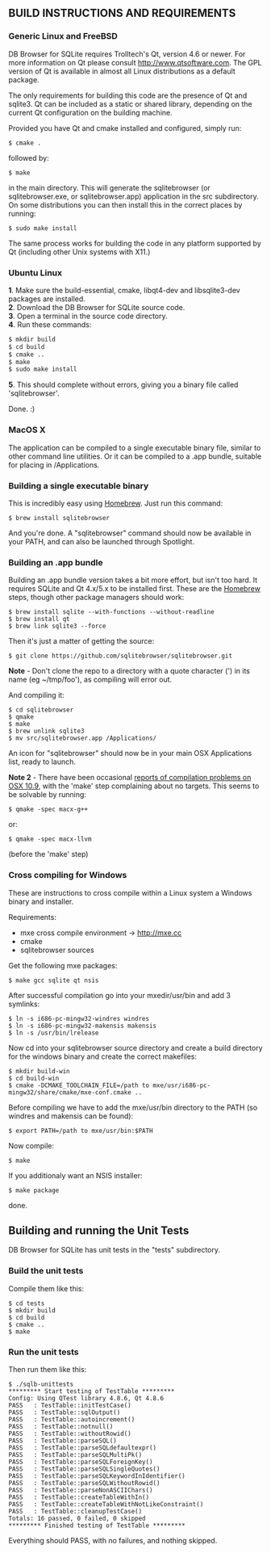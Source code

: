 ## BUILD INSTRUCTIONS AND REQUIREMENTS

### Generic Linux and FreeBSD

DB Browser for SQLite requires Trolltech's Qt, version 4.6 or newer. For more
information on Qt please consult http://www.qtsoftware.com. The GPL version of
Qt is available in almost all Linux distributions as a default package.

The only requirements for building this code are the presence of Qt and
sqlite3. Qt can be included as a static or shared library, depending on the
current Qt configuration on the building machine.

Provided you have Qt and cmake installed and configured, simply run:

    $ cmake .

followed by:

    $ make

in the main directory. This will generate the sqlitebrowser (or
sqlitebrowser.exe, or sqlitebrowser.app) application in the src subdirectory.
On some distributions you can then install this in the correct places by
running:

    $ sudo make install

The same process works for building the code in any platform supported by Qt
(including other Unix systems with X11.)

### Ubuntu Linux

**1**. Make sure the build-essential, cmake, libqt4-dev and libsqlite3-dev
       packages are installed.<br />
**2**. Download the DB Browser for SQLite source code.<br />
**3**. Open a terminal in the source code directory.<br />
**4**. Run these commands:<br />
```bash
$ mkdir build
$ cd build
$ cmake ..
$ make
$ sudo make install
```
**5**. This should complete without errors, giving you a binary file called
       'sqlitebrowser'.

Done. :)

### MacOS X

The application can be compiled to a single executable binary file, similar to
other command line utilities.  Or it can be compiled to a .app bundle, suitable
for placing in /Applications.

### Building a single executable binary

This is incredibly easy using [Homebrew](http://brew.sh).  Just run this command:

    $ brew install sqlitebrowser

And you're done.  A "sqlitebrowser" command should now be available in your PATH,
and can also be launched through Spotlight.

### Building an .app bundle

Building an .app bundle version takes a bit more effort, but isn't too hard.
It requires SQLite and Qt 4.x/5.x to be installed first.  These are the
[Homebrew](http://brew.sh) steps, though other package managers should work:

    $ brew install sqlite --with-functions --without-readline
    $ brew install qt
    $ brew link sqlite3 --force

Then it's just a matter of getting the source:

    $ git clone https://github.com/sqlitebrowser/sqlitebrowser.git

**Note** - Don't clone the repo to a directory with a quote character (') in
its name (eg ~/tmp/foo'), as compiling will error out.

And compiling it:

    $ cd sqlitebrowser
    $ qmake
    $ make
    $ brew unlink sqlite3
    $ mv src/sqlitebrowser.app /Applications/

An icon for "sqlitebrowser" should now be in your main OSX Applications
list, ready to launch.

**Note 2** - There have been occasional [reports of compilation problems on OSX
10.9](https://github.com/sqlitebrowser/sqlitebrowser/issues/38), with the
'make' step complaining about no targets.  This seems to be solvable by
running:

    $ qmake -spec macx-g++

or:

    $ qmake -spec macx-llvm

(before the 'make' step)

### Cross compiling for Windows

These are instructions to cross compile within a Linux system a Windows binary
and installer.

Requirements:

* mxe cross compile environment → http://mxe.cc
* cmake
* sqlitebrowser sources

Get the following mxe packages:

    $ make gcc sqlite qt nsis

After successful compilation go into your mxedir/usr/bin and add 3 symlinks:

    $ ln -s i686-pc-mingw32-windres windres
    $ ln -s i686-pc-mingw32-makensis makensis
    $ ln -s /usr/bin/lrelease

Now cd into your sqlitebrowser source directory and create a build directory
for the windows binary and create the correct makefiles:

    $ mkdir build-win
    $ cd build-win
    $ cmake -DCMAKE_TOOLCHAIN_FILE=/path to mxe/usr/i686-pc-mingw32/share/cmake/mxe-conf.cmake ..

Before compiling we have to add the mxe/usr/bin directory to the PATH (so
windres and makensis can be found):

    $ export PATH=/path to mxe/usr/bin:$PATH

Now compile:

    $ make

If you additionaly want an NSIS installer:

    $ make package

done.


## Building and running the Unit Tests

DB Browser for SQLite has unit tests in the "tests" subdirectory.

### Build the unit tests

Compile them like this:

```
$ cd tests
$ mkdir build
$ cd build
$ cmake ..
$ make
```

### Run the unit tests

Then run them like this:

```
$ ./sqlb-unittests
********* Start testing of TestTable *********
Config: Using QTest library 4.8.6, Qt 4.8.6
PASS   : TestTable::initTestCase()
PASS   : TestTable::sqlOutput()
PASS   : TestTable::autoincrement()
PASS   : TestTable::notnull()
PASS   : TestTable::withoutRowid()
PASS   : TestTable::parseSQL()
PASS   : TestTable::parseSQLdefaultexpr()
PASS   : TestTable::parseSQLMultiPk()
PASS   : TestTable::parseSQLForeignKey()
PASS   : TestTable::parseSQLSingleQuotes()
PASS   : TestTable::parseSQLKeywordInIdentifier()
PASS   : TestTable::parseSQLWithoutRowid()
PASS   : TestTable::parseNonASCIIChars()
PASS   : TestTable::createTableWithIn()
PASS   : TestTable::createTableWithNotLikeConstraint()
PASS   : TestTable::cleanupTestCase()
Totals: 16 passed, 0 failed, 0 skipped
********* Finished testing of TestTable *********
```

Everything should PASS, with no failures, and nothing skipped.
